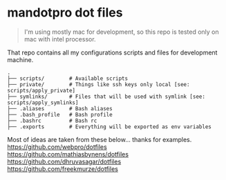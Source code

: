 mandotpro dot files
============================
> I'm using mostly mac for development, so this repo is tested only on mac with intel processor.



That repo contains all my configurations scripts and files for development machine.

```
.
├── scripts/        # Available scripts
├── private/        # Things like ssh keys only local [see: scripts/apply_private]
├── symlinks/       # Files that will be used with symlink [see: scripts/apply_symlinks]
├── .aliases        # Bash aliases
├── .bash_profile   # Bash profile
├── .bashrc         # Bash rc
├── .exports        # Everything will be exported as env variables
```

Most of ideas are taken from these below... thanks for examples.
https://github.com/webpro/dotfiles
https://github.com/mathiasbynens/dotfiles
https://github.com/dhruvasagar/dotfiles
https://github.com/freekmurze/dotfiles